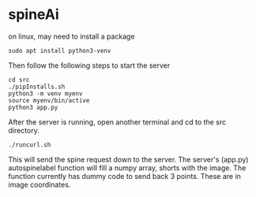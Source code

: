 # spineAi
on linux, may need to install a package
```
sudo apt install python3-venv
```
Then follow the following steps to start the server
```
cd src
./pipInstalls.sh
python3 -m venv myenv
source myenv/bin/active
python3 app.py

```
After the server is running, open another terminal and cd to the 
src directory.
```
./runcurl.sh
```
This will send the spine request down to the server.
The server's (app.py) autospinelabel function will fill a numpy array, shorts with the image.
The function currently has dummy code to send back 3 points.  These
are in image coordinates.
